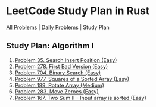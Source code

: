 LeetCode Study Plan in Rust
===========================

[All Problems](README) | [Daily Problems](DAILY) | Study Plan

Study Plan: Algorithm I
-----------------------

1. [Problem 35. Search Insert Position (Easy)](problem_0035/README)
2. [Problem 278. First Bad Version (Easy)](problem_0278/README)
3. [Problem 704. Binary Search (Easy)](problem_0704/README)
4. [Problem 977. Squares of a Sorted Array (Easy)](problem_0977/README)
5. [Problem 189. Rotate Array (Medium)](problem_0189/README)
6. [Problem 283. Move Zeroes (Easy)](problem_0283/README)
7. [Problem 167. Two Sum II - Input array is sorted (Easy)](problem_0167/README)
